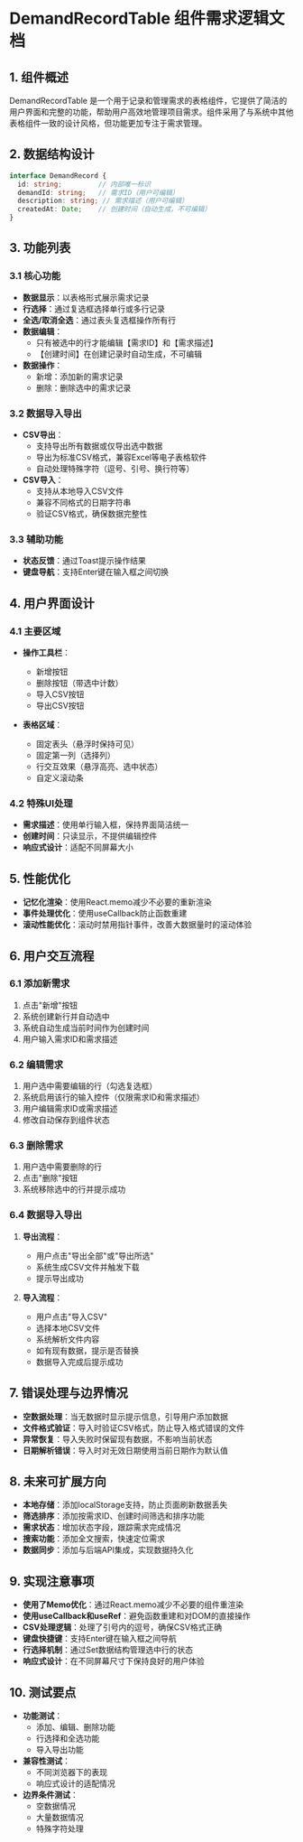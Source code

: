 # DemandRecordTable 组件需求逻辑文档

## 1. 组件概述

DemandRecordTable 是一个用于记录和管理需求的表格组件，它提供了简洁的用户界面和完整的功能，帮助用户高效地管理项目需求。组件采用了与系统中其他表格组件一致的设计风格，但功能更加专注于需求管理。

## 2. 数据结构设计

```typescript
interface DemandRecord {
  id: string;         // 内部唯一标识
  demandId: string;   // 需求ID（用户可编辑）
  description: string; // 需求描述（用户可编辑）
  createdAt: Date;    // 创建时间（自动生成，不可编辑）
}
```

## 3. 功能列表

### 3.1 核心功能

- **数据显示**：以表格形式展示需求记录
- **行选择**：通过复选框选择单行或多行记录
- **全选/取消全选**：通过表头复选框操作所有行
- **数据编辑**：
  - 只有被选中的行才能编辑【需求ID】和【需求描述】
  - 【创建时间】在创建记录时自动生成，不可编辑
- **数据操作**：
  - 新增：添加新的需求记录
  - 删除：删除选中的需求记录

### 3.2 数据导入导出

- **CSV导出**：
  - 支持导出所有数据或仅导出选中数据
  - 导出为标准CSV格式，兼容Excel等电子表格软件
  - 自动处理特殊字符（逗号、引号、换行符等）
- **CSV导入**：
  - 支持从本地导入CSV文件
  - 兼容不同格式的日期字符串
  - 验证CSV格式，确保数据完整性

### 3.3 辅助功能

- **状态反馈**：通过Toast提示操作结果
- **键盘导航**：支持Enter键在输入框之间切换

## 4. 用户界面设计

### 4.1 主要区域

- **操作工具栏**：
  - 新增按钮
  - 删除按钮（带选中计数）
  - 导入CSV按钮
  - 导出CSV按钮

- **表格区域**：
  - 固定表头（悬浮时保持可见）
  - 固定第一列（选择列）
  - 行交互效果（悬浮高亮、选中状态）
  - 自定义滚动条

### 4.2 特殊UI处理

- **需求描述**：使用单行输入框，保持界面简洁统一
- **创建时间**：只读显示，不提供编辑控件
- **响应式设计**：适配不同屏幕大小

## 5. 性能优化

- **记忆化渲染**：使用React.memo减少不必要的重新渲染
- **事件处理优化**：使用useCallback防止函数重建
- **滚动性能优化**：滚动时禁用指针事件，改善大数据量时的滚动体验

## 6. 用户交互流程

### 6.1 添加新需求

1. 点击"新增"按钮
2. 系统创建新行并自动选中
3. 系统自动生成当前时间作为创建时间
4. 用户输入需求ID和需求描述

### 6.2 编辑需求

1. 用户选中需要编辑的行（勾选复选框）
2. 系统启用该行的输入控件（仅限需求ID和需求描述）
3. 用户编辑需求ID或需求描述
4. 修改自动保存到组件状态

### 6.3 删除需求

1. 用户选中需要删除的行
2. 点击"删除"按钮
3. 系统移除选中的行并提示成功

### 6.4 数据导入导出

1. **导出流程**：
   - 用户点击"导出全部"或"导出所选"
   - 系统生成CSV文件并触发下载
   - 提示导出成功

2. **导入流程**：
   - 用户点击"导入CSV"
   - 选择本地CSV文件
   - 系统解析文件内容
   - 如有现有数据，提示是否替换
   - 数据导入完成后提示成功

## 7. 错误处理与边界情况

- **空数据处理**：当无数据时显示提示信息，引导用户添加数据
- **文件格式验证**：导入时验证CSV格式，防止导入格式错误的文件
- **异常恢复**：导入失败时保留现有数据，不影响当前状态
- **日期解析错误**：导入时对无效日期使用当前日期作为默认值

## 8. 未来可扩展方向

- **本地存储**：添加localStorage支持，防止页面刷新数据丢失
- **筛选排序**：添加按需求ID、创建时间筛选和排序功能
- **需求状态**：增加状态字段，跟踪需求完成情况
- **搜索功能**：添加全文搜索，快速定位需求
- **数据同步**：添加与后端API集成，实现数据持久化

## 9. 实现注意事项

- **使用了Memo优化**：通过React.memo减少不必要的组件重渲染
- **使用useCallback和useRef**：避免函数重建和对DOM的直接操作
- **CSV处理逻辑**：处理了引号内的逗号，确保CSV格式正确
- **键盘快捷键**：支持Enter键在输入框之间导航
- **行选择机制**：通过Set数据结构管理选中行的状态
- **响应式设计**：在不同屏幕尺寸下保持良好的用户体验

## 10. 测试要点

- **功能测试**：
  - 添加、编辑、删除功能
  - 行选择和全选功能
  - 导入导出功能
- **兼容性测试**：
  - 不同浏览器下的表现
  - 响应式设计的适配情况
- **边界条件测试**：
  - 空数据情况
  - 大量数据情况
  - 特殊字符处理 